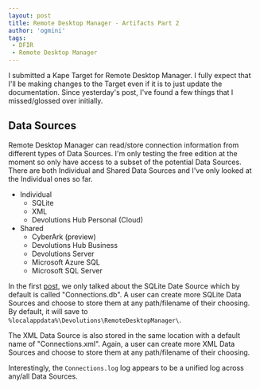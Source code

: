 ```yaml
---
layout: post
title: Remote Desktop Manager - Artifacts Part 2
author: 'ogmini'
tags:
 - DFIR
 - Remote Desktop Manager
---
```


I submitted a Kape Target for Remote Desktop Manager. I fully expect that I'll be making changes to the Target even if it is to just update the documentation. Since yesterday's post, I've found a few things that I missed/glossed over initially. 

## Data Sources

Remote Desktop Manager can read/store connection information from different types of Data Sources. I'm only testing the free edition at the moment so only have access to a subset of the potential Data Sources. There are both Individual and Shared Data Sources and I've only looked at the Individual ones so far.

- Individual
    - SQLite
    - XML
    - Devolutions Hub Personal (Cloud)
- Shared
    - CyberArk (preview)
    - Devolutions Hub Business
    - Devolutions Server
    - Microsoft Azure SQL
    - Microsoft SQL Server

In the first [post](https://ogmini.github.io/2025/05/19/Remote-Desktop-Manager-Artifacts.html), we only talked about the SQLite Date Source which by default is called "Connections.db". A user can create more SQLite Data Sources and choose to store them at any path/filename of their choosing. By default, it will save to `%localappdata%\Devolutions\RemoteDesktopManager\`. 

The XML Data Source is also stored in the same location with a default name of "Connections.xml". Again, a user can create more XML Data Sources and choose to store them at any path/filename of their choosing. 

Interestingly, the `Connections.log` log appears to be a unified log across any/all Data Sources. 
